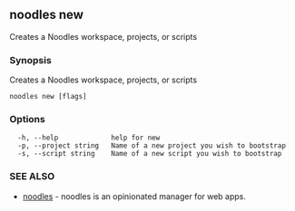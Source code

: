 ## noodles new

Creates a Noodles workspace, projects, or scripts

### Synopsis

Creates a Noodles workspace, projects, or scripts

```
noodles new [flags]
```

### Options

```
  -h, --help             help for new
  -p, --project string   Name of a new project you wish to bootstrap
  -s, --script string    Name of a new script you wish to bootstrap
```

### SEE ALSO

* [noodles](noodles.md)	 - noodles is an opinionated manager for web apps.

